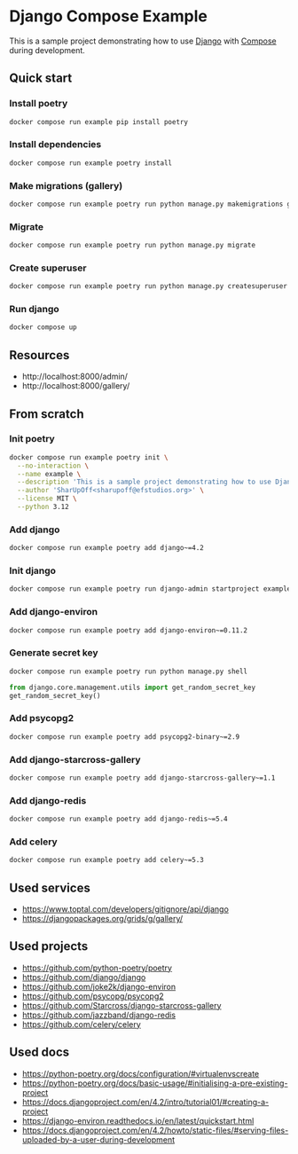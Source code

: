 # Django Compose Example
This is a sample project demonstrating how to use
[Django](https://www.google.com/search?q=django&oq=django+&gs_lcrp=EgZjaHJvbWUyBggAEEUYOTIMCAEQIxgnGIAEGIoFMgYIAhBFGDsyBggDEEUYOzIGCAQQRRg7MgYIBRBFGEEyBggGEEUYPDIGCAcQRRg80gEINDA3MWowajeoAgCwAgA&sourceid=chrome&ie=UTF-8#:~:text=Django%3A%20The%20web,www.djangoproject.com)
with
[Compose](https://docs.docker.com/compose/)
during development.

## Quick start
### Install poetry
```bash
docker compose run example pip install poetry
```
### Install dependencies
```bash
docker compose run example poetry install
```
### Make migrations (gallery)
```bash
docker compose run example poetry run python manage.py makemigrations gallery
```
### Migrate
```bash
docker compose run example poetry run python manage.py migrate
```
### Create superuser
```bash
docker compose run example poetry run python manage.py createsuperuser --noinput
```
### Run django
```bash
docker compose up
```

## Resources
- http://localhost:8000/admin/
- http://localhost:8000/gallery/

## From scratch
### Init poetry
```bash
docker compose run example poetry init \
  --no-interaction \
  --name example \
  --description 'This is a sample project demonstrating how to use Django with Compose during development' \
  --author 'SharUpOff<sharupoff@efstudios.org>' \
  --license MIT \
  --python 3.12
```
### Add django
```bash
docker compose run example poetry add django~=4.2
```
### Init django
```bash
docker compose run example poetry run django-admin startproject example .
```
### Add django-environ
```bash
docker compose run example poetry add django-environ~=0.11.2
```
### Generate secret key
```bash
docker compose run example poetry run python manage.py shell
```
```python
from django.core.management.utils import get_random_secret_key
get_random_secret_key()
```
### Add psycopg2
```bash
docker compose run example poetry add psycopg2-binary~=2.9
```
### Add django-starcross-gallery
```bash
docker compose run example poetry add django-starcross-gallery~=1.1
```
### Add django-redis
```bash
docker compose run example poetry add django-redis~=5.4
```
### Add celery
```bash
docker compose run example poetry add celery~=5.3
```

## Used services
- https://www.toptal.com/developers/gitignore/api/django
- https://djangopackages.org/grids/g/gallery/

## Used projects
- https://github.com/python-poetry/poetry
- https://github.com/django/django
- https://github.com/joke2k/django-environ
- https://github.com/psycopg/psycopg2
- https://github.com/Starcross/django-starcross-gallery
- https://github.com/jazzband/django-redis
- https://github.com/celery/celery

## Used docs
- https://python-poetry.org/docs/configuration/#virtualenvscreate
- https://python-poetry.org/docs/basic-usage/#initialising-a-pre-existing-project
- https://docs.djangoproject.com/en/4.2/intro/tutorial01/#creating-a-project
- https://django-environ.readthedocs.io/en/latest/quickstart.html
- https://docs.djangoproject.com/en/4.2/howto/static-files/#serving-files-uploaded-by-a-user-during-development
